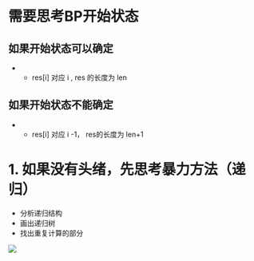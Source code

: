 # 需要思考BP开始状态

## 如果开始状态可以确定

*   *   res[i] 对应 i , res 的长度为 len

## 如果开始状态不能确定

*   *   res[i] 对应 i -1， res的长度为 len+1

# 1. 如果没有头绪，先思考暴力方法（递归）

*   分析递归结构
*   画出递归树
*   找出重复计算的部分

![](https://tva1.sinaimg.cn/large/007S8ZIlgy1gjnxewmwd1j30oz0g5gp0.jpg)